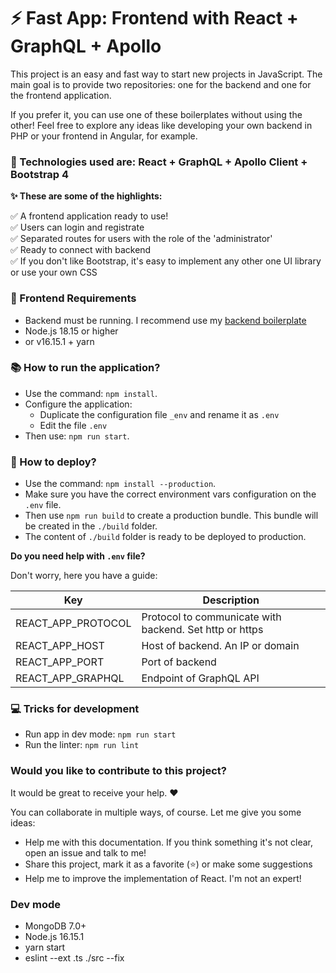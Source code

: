# ⚡️ Fast App: Frontend with React + GraphQL + Apollo

This project is an easy and fast way to start new projects in JavaScript.
The main goal is to provide two repositories: one for the backend and one for the frontend application.

If you prefer it, you can use one of these boilerplates without using the other! Feel free to explore any ideas like developing your own backend in PHP or your frontend in Angular, for example.

### 🎁 Technologies used are: React + GraphQL + Apollo Client + Bootstrap 4

**✨ These are some of the highlights:**

✅ A frontend application ready to use!  
✅ Users can login and registrate  
✅ Separated routes for users with the role of the 'administrator'  
✅ Ready to connect with backend  
✅ If you don't like Bootstrap, it's easy to implement any other one UI library or use your own CSS

### 📝 Frontend Requirements

- Backend must be running. I recommend use my [backend boilerplate](https://github.com/Arevy/FastApp-Backend)
- Node.js 18.15 or higher
- or v16.15.1 + yarn

### 📚 How to run the application?

- Use the command: `npm install`.
- Configure the application:
  - Duplicate the configuration file `_env` and rename it as `.env`
  - Edit the file `.env`
- Then use: `npm run start`.

### 🚀 How to deploy?

- Use the command: `npm install --production`.
- Make sure you have the correct environment vars configuration on the `.env` file.
- Then use `npm run build` to create a production bundle. This bundle will be created in the `./build` folder.
- The content of `./build` folder is ready to be deployed to production.

**Do you need help with `.env` file?**

Don't worry, here you have a guide:

| Key                | Description                                             |
| ------------------ | ------------------------------------------------------- |
| REACT_APP_PROTOCOL | Protocol to communicate with backend. Set http or https |
| REACT_APP_HOST     | Host of backend. An IP or domain                        |
| REACT_APP_PORT     | Port of backend                                         |
| REACT_APP_GRAPHQL  | Endpoint of GraphQL API                                 |

### 💻 Tricks for development

- Run app in dev mode: `npm run start`
- Run the linter: `npm run lint`

### Would you like to contribute to this project?

It would be great to receive your help. ♥️

You can collaborate in multiple ways, of course. Let me give you some ideas:

- Help me with this documentation. If you think something it's not clear, open an issue and talk to me!
- Share this project, mark it as a favorite (⭐️) or make some suggestions
- Help me to improve the implementation of React. I'm not an expert!


### Dev mode
- MongoDB 7.0+
- Node.js 16.15.1
- yarn start
- eslint --ext .ts ./src --fix